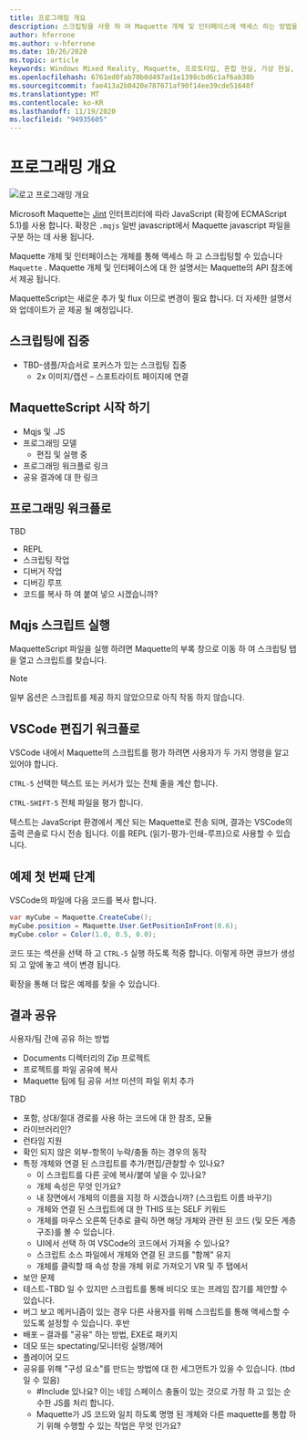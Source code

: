```yaml
---
title: 프로그래밍 개요
description: 스크립팅을 사용 하 여 Maquette 개체 및 인터페이스에 액세스 하는 방법을 알아봅니다.
author: hferrone
ms.author: v-hferrone
ms.date: 10/26/2020
ms.topic: article
keywords: Windows Mixed Reality, Maquette, 프로토타입, 혼합 현실, 가상 현실, VR, MR, 피드백, 피드백 허브, 버그
ms.openlocfilehash: 6761ed0fab70b0d497ad1e1398cbd6c1af6ab38b
ms.sourcegitcommit: fae413a2b0420e787671af90f14ee39cde51640f
ms.translationtype: MT
ms.contentlocale: ko-KR
ms.lasthandoff: 11/19/2020
ms.locfileid: "94935605"
---
```

# <a name="programming-overview"></a>프로그래밍 개요

<!-- TODO(Harrison): Need consolidated logo with text -->

![로고](../images/MaquetteIcon.png) 프로그래밍 개요

Microsoft Maquette는 [Jint](https://github.com/sebastienros/jint) 인터프리터에 따라 JavaScript (확장에 ECMAScript 5.1)를 사용 합니다. 확장은 `.mqjs` 일반 javascript에서 Maquette javascript 파일을 구분 하는 데 사용 됩니다.

<!-- TODO(Stefan): Need more context and high-level explanation of Maquette objects, their accessible interfaces, and functionality. 
                   - What can they do and what problems can they solve?
                   - Is there a specific link to the Maquette object API that can be included here?  
-->
Maquette 개체 및 인터페이스는 개체를 통해 액세스 하 고 스크립팅할 수 있습니다 `Maquette` . Maquette 개체 및 인터페이스에 대 한 설명서는 Maquette의 API 참조에서 제공 됩니다.

<!-- TODO(Stefan): Link to roadmap information, which hasn't been documented yet. -->
MaquetteScript는 새로운 추가 및 flux 이므로 변경이 필요 합니다. 더 자세한 설명서와 업데이트가 곧 제공 될 예정입니다.

<!-- TODO(Stefan): Is Spotlights a component or added functionality of Maquette? -->
## <a name="spotlights-on-scripting"></a>스크립팅에 집중

* TBD-샘플/자습서로 포커스가 있는 스크립팅 집중
  * 2x 이미지/캡션 – 스포트라이트 페이지에 연결

<!-- TODO(Stefan): Each of these bullets need to be fleshed out. -->
## <a name="getting-started-with-maquettescript"></a>MaquetteScript 시작 하기

* Mqjs 및 .JS
* 프로그래밍 모델
  * 편집 및 실행 중
* 프로그래밍 워크플로 링크
* 공유 결과에 대 한 링크

## <a name="programming-workflow"></a>프로그래밍 워크플로

<!-- TODO(Stefan): Which of these bullets are no longer TBD? We only want to include documentation on existing content. -->
TBD
* REPL
* 스크립팅 작업
* 디버거 작업
* 디버깅 루프
* 코드를 복사 하 여 붙여 넣으 시겠습니까?

## <a name="running-mqjs-scripts"></a>Mqjs 스크립트 실행

<!-- TODO(Stefan): Need screenshot -->
MaquetteScript 파일을 실행 하려면 Maquette의 부록 창으로 이동 하 여 스크립팅 탭을 열고 스크립트를 찾습니다.

> [!NOTE] 
> 일부 옵션은 스크립트를 제공 하지 않았으므로 아직 작동 하지 않습니다.

## <a name="vscode-editor-workflow"></a>VSCode 편집기 워크플로

VSCode 내에서 Maquette의 스크립트를 평가 하려면 사용자가 두 가지 명령을 알고 있어야 합니다.

   `CTRL-5` 선택한 텍스트 또는 커서가 있는 전체 줄을 계산 합니다. 

   `CTRL-SHIFT-5` 전체 파일을 평가 합니다.

<!-- TODO(Stefan): This could use a nice simple infographic of the REPL loop. -->
텍스트는 JavaScript 환경에서 계산 되는 Maquette로 전송 되며, 결과는 VSCode의 출력 콘솔로 다시 전송 됩니다. 이를 REPL (읽기-평가-인쇄-루프)으로 사용할 수 있습니다.

## <a name="example-first-step"></a>예제 첫 번째 단계

<!-- TODO(Stefan): What kind of file, a C# or .mqjs file? -->
VSCode의 파일에 다음 코드를 복사 합니다.

```csharp
var myCube = Maquette.CreateCube();
myCube.position = Maquette.User.GetPositionInFront(0.6);
myCube.color = Color(1.0, 0.5, 0.0);
```

<!-- TODO(Stefan): Need screenshot. -->
코드 또는 섹션을 선택 하 고 `CTRL-5` 실행 하도록 적중 합니다. 이렇게 하면 큐브가 생성 되 고 앞에 놓고 색이 변경 됩니다.

확장을 통해 더 많은 예제를 찾을 수 있습니다.

## <a name="sharing-results"></a>결과 공유

<!-- TODO(Stefan): Need to fill in content/context for these bullets. If there's a lot of content, we might consider breaking this out into it's own doc. -->
사용자/팀 간에 공유 하는 방법
* Documents 디렉터리의 Zip 프로젝트
* 프로젝트를 파일 공유에 복사
* Maquette 팀에 팀 공유 서브 미션의 파일 위치 추가

<!-- TODO(Stefan): Need to break these out into their own sections and fill in the missing content/context. 
                   - Which of these is accessible now and not TBD?
-->
TBD
* 포함, 상대/절대 경로를 사용 하는 코드에 대 한 참조, 모듈
* 라이브러리인?
* 런타임 지원
* 확인 되지 않은 외부-항목이 누락/충돌 하는 경우의 동작
* 특정 개체와 연결 된 스크립트를 추가/편집/관찰할 수 있나요?
  * 이 스크립트를 다른 곳에 복사/붙여 넣을 수 있나요?
  * 개체 속성은 무엇 인가요?
  * 내 장면에서 개체의 이름을 지정 하 시겠습니까? (스크립트 이름 바꾸기)
  * 개체와 연결 된 스크립트에 대 한 THIS 또는 SELF 키워드
  * 개체를 마우스 오른쪽 단추로 클릭 하면 해당 개체와 관련 된 코드 (및 모든 계층 구조)를 볼 수 있습니다.
  * UI에서 선택 하 여 VSCode의 코드에서 가져올 수 있나요?
  * 스크립트 소스 파일에서 개체와 연결 된 코드를 "함께" 유지
  * 개체를 클릭할 때 속성 창을 개체 위로 가져오기 VR 및 주 탭에서
* 보안 문제
* 테스트-TBD 일 수 있지만 스크립트를 통해 비디오 또는 프레임 잡기를 제안할 수 있습니다.
* 버그 보고 메커니즘이 있는 경우 다른 사용자를 위해 스크립트를 통해 액세스할 수 있도록 설정할 수 있습니다. 후반
* 배포 – 결과를 "공유" 하는 방법, EXE로 패키지
* 데모 또는 spectating/모니터링 실행/제어
* 플레이어 모드
* 공유를 위해 "구성 요소"를 만드는 방법에 대 한 세그먼트가 있을 수 있습니다. (tbd 일 수 있음)
  * #Include 있나요? 이는 네임 스페이스 충돌이 있는 것으로 가정 하 고 있는 순수한 JS를 처리 합니다.
  * Maquette가 JS 코드와 일치 하도록 명명 된 개체와 다른 maquette를 통합 하기 위해 수행할 수 있는 작업은 무엇 인가요?
